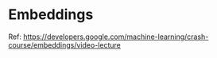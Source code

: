 # Embeddings

Ref: https://developers.google.com/machine-learning/crash-course/embeddings/video-lecture
